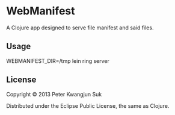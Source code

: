 # WebManifest

A Clojure app designed to serve file manifest and said files.

## Usage

WEBMANIFEST_DIR=/tmp lein ring server

## License

Copyright © 2013 Peter Kwangjun Suk

Distributed under the Eclipse Public License, the same as Clojure.
